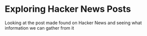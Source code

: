 # Exploring Hacker News Posts
 Looking at the post made found on Hacker News and seeing what information we can gather from it
